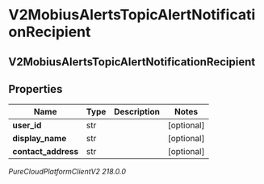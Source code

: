 # V2MobiusAlertsTopicAlertNotificationRecipient

## V2MobiusAlertsTopicAlertNotificationRecipient

## Properties

|Name | Type | Description | Notes|
|------------ | ------------- | ------------- | -------------|
| **user_id** | str |  | [optional] |
| **display_name** | str |  | [optional] |
| **contact_address** | str |  | [optional] |



_PureCloudPlatformClientV2 218.0.0_
